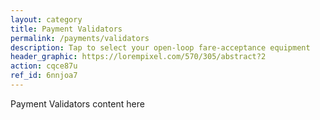 ```yaml
---
layout: category
title: Payment Validators
permalink: /payments/validators
description: Tap to select your open-loop fare-acceptance equipment
header_graphic: https://lorempixel.com/570/305/abstract?2
action: cqce87u
ref_id: 6nnjoa7
---
```

Payment Validators content here
